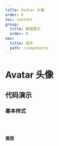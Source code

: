 ```yaml
---
title: Avatar 头像
order: 0
toc: content
group:
  title: 数据展示
  order: 0
nav:
  title: 组件
  path: /components
---
```


# Avatar 头像

## 代码演示

### 基本样式

<code src="./demos/basic.tsx" />

### 类型

<code src="./demos/type.tsx" />

[//]: # (### 头像组合)

[//]: # (<code src="./demos/group.tsx" />)


